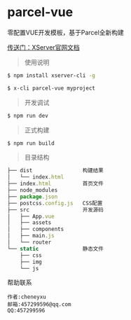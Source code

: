 # parcel-vue
零配置VUE开发模板，基于Parcel全新构建

[传送门：XServer官网文档](http://www.xserver.top)

> 使用说明
```bash
$ npm install xserver-cli -g

$ x-cli parcel-vue myproject
```

> 开发调试
```bash
$ npm run dev
```

> 正式构建
```bash
$ npm run build
```

>目录结构
```js
├── dist                构建结果
│   └── index.html
├── index.html          首页文件
├── node_modules
├── package.json
├── postcss.config.js   CSS配置
├── src                 开发源码
│   ├── App.vue
│   ├── assets
│   ├── components
│   ├── main.js
│   └── router
└── static              静态文件
    ├── css
    ├── img
    └── js
```

帮助联系
>
	作者:cheneyxu
	邮箱:457299596@qq.com
	QQ:457299596

